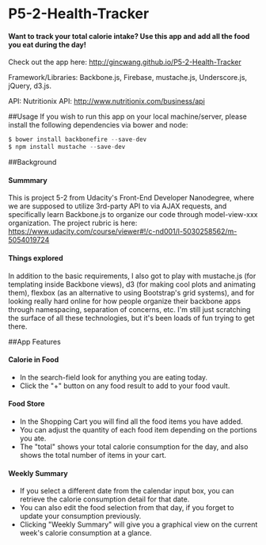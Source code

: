 # P5-2-Health-Tracker

#### Want to track your total calorie intake? Use this app and add all the food you eat during the day! 

Check out the app here: http://gincwang.github.io/P5-2-Health-Tracker

Framework/Libraries: Backbone.js, Firebase, mustache.js, Underscore.js, jQuery, d3.js.

API: Nutritionix API: http://www.nutritionix.com/business/api

##Usage
If you wish to run this app on your local machine/server, please install the following dependencies via bower and node:
```javascript
$ bower install backbonefire --save-dev
$ npm install mustache --save-dev
```

##Background

#### Summmary
This is project 5-2 from Udacity's Front-End Developer Nanodegree, where we are supposed to utilize 3rd-party API to via AJAX requests, and specifically learn Backbone.js to organize our code through model-view-xxx organization. The project rubric is here: https://www.udacity.com/course/viewer#!/c-nd001/l-5030258562/m-5054019724

#### Things explored
In addition to the basic requirements, I also got to play with mustache.js (for templating inside Backbone views), d3 (for making cool plots and animating them), flexbox (as an alternative to using Bootstrap's grid systems), and for looking really hard online for how people organize their backbone apps through namespacing, separation of concerns, etc. I'm still just scratching the surface of all these technologies, but it's been loads of fun trying to get there.


##App Features
  
#### Calorie in Food
  * In the search-field look for anything you are eating today.
  * Click the "+" button on any food result to add to your food vault.

#### Food Store
  * In the Shopping Cart you will find all the food items you have added.
  * You can adjust the quantity of each food item depending on the portions you ate.
  * The "total" shows your total calorie consumption for the day, and also shows the total number of items in your cart.

#### Weekly Summary
  * If you select a different date from the calendar input box, you can retrieve the calorie consumption detail for that date.
  * You can also edit the food selection from that day, if you forget to update your consumption previously.
  * Clicking "Weekly Summary" will give you a graphical view on the current week's calorie consumption at a glance.
  

